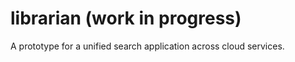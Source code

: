 # librarian (work in progress)

A prototype for a unified search application across cloud services.
